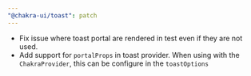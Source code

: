 ```yaml
---
"@chakra-ui/toast": patch
---
```


- Fix issue where toast portal are rendered in test even if they are not used.
- Add support for `portalProps` in toast provider. When using with the
  `ChakraProvider`, this can be configure in the `toastOptions`
